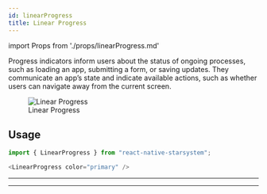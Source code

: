 ```yaml
---
id: linearProgress
title: Linear Progress
---
```


import Props from './props/linearProgress.md'

Progress indicators inform users about the status of ongoing processes, such as loading an app, submitting a form, or saving updates. They communicate an app’s state and indicate available actions, such as whether users can navigate away from the current screen.

<div className="component-preview component-preview--grid component-preview--grid-10">
  <figure>
    <img src="/img/linearProgress.gif" alt="Linear Progress" />
    <figcaption>Linear Progress</figcaption>
  </figure>
</div>

## Usage

```js
import { LinearProgress } from "react-native-starsystem";
```

```js
<LinearProgress color="primary" />
```

---

<Props />

---
